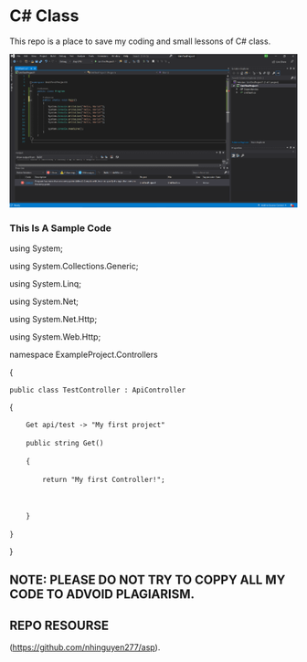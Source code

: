 # C# Class

This repo is a place to save my coding and small lessons of C# class.

![The San Juan Mountains are beautiful!](/_readme/image.png "C# Hello World!")


### This Is A Sample Code

using System;

using System.Collections.Generic;

using System.Linq;

using System.Net;

using System.Net.Http;

using System.Web.Http;

namespace ExampleProject.Controllers

{

    public class TestController : ApiController

   {

        Get api/test -> "My first project"

        public string Get()

        {

            return "My first Controller!";



        }

    }

 }

## NOTE: PLEASE DO NOT TRY TO COPPY ALL MY CODE TO ADVOID PLAGIARISM.

## REPO RESOURSE 
(https://github.com/nhinguyen277/asp).
